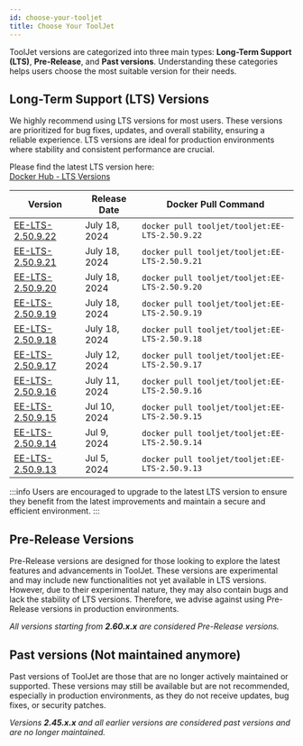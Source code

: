 ```yaml
---
id: choose-your-tooljet
title: Choose Your ToolJet
---
```


ToolJet versions are categorized into three main types: **Long-Term Support (LTS)**,  **Pre-Release**, and **Past versions**. Understanding these categories helps users choose the most suitable version for their needs.

## Long-Term Support (LTS) Versions

We highly recommend using LTS versions for most users. These versions are prioritized for bug fixes, updates, and overall stability, ensuring a reliable experience. LTS versions are ideal for production environments where stability and consistent performance are crucial.

Please find the latest LTS version here: <br/>
[Docker Hub - LTS Versions](https://hub.docker.com/layers/tooljet/tooljet/EE-LTS-latest/images/sha256-14b250f73fedd9b9b57064e718713bc74e5234d2446e0b3acf51b73ee0aff397?context=explore) 

| Version | Release Date | Docker Pull Command |
|---------|--------------|----------------------|
| [EE-LTS-2.50.9.22](https://hub.docker.com/layers/tooljet/tooljet/EE-LTS-2.50.9.22/images/sha256-8df4b8279a02f55f9eff7f26b744cf73d1fb8c9d4bf2f3d3b16243849ac2f9c4?context=explore) | July 18, 2024 | `docker pull tooljet/tooljet:EE-LTS-2.50.9.22` |
| [EE-LTS-2.50.9.21](https://hub.docker.com/layers/tooljet/tooljet/EE-LTS-2.50.9.21/images/sha256-1625a300d530076e9ba832bbb5c45bdbdd2e43dd4461bdf9ba659b59e77cb4af?context=explore) | July 18, 2024 | `docker pull tooljet/tooljet:EE-LTS-2.50.9.21` |
| [EE-LTS-2.50.9.20](https://hub.docker.com/layers/tooljet/tooljet/EE-LTS-2.50.9.20/images/sha256-b4d89bb5c663daccd13d845a7ea31afdb41d364ae33101db3319ed7bc6ecdb85?context=explore) | July 18, 2024 | `docker pull tooljet/tooljet:EE-LTS-2.50.9.20` |
| [EE-LTS-2.50.9.19](https://hub.docker.com/layers/tooljet/tooljet/EE-LTS-2.50.9.19/images/sha256-b62cb8d48bbab7a0b2bc92e251de6aba1f5b13a5ddd8e11e4b09f10d0eaf974f?context=explore) | July 18, 2024 | `docker pull tooljet/tooljet:EE-LTS-2.50.9.19` |
| [EE-LTS-2.50.9.18](https://hub.docker.com/layers/tooljet/tooljet/EE-LTS-2.50.9.18/images/sha256-f95c0d05a2d8b8bd3ab515e223fb04ca74a0d9a71e500cddc480e6513ac7aaf2?context=explore) | July 18, 2024 | `docker pull tooljet/tooljet:EE-LTS-2.50.9.18` |
| [EE-LTS-2.50.9.17](https://hub.docker.com/layers/tooljet/tooljet/EE-LTS-2.50.9.17/images/sha256-bf55f47ec955dcb62e93645582dadd60f7b20bec7e435a0921a9b47e03a0530b?context=explore) | July 12, 2024 | `docker pull tooljet/tooljet:EE-LTS-2.50.9.17` |
| [EE-LTS-2.50.9.16](https://hub.docker.com/layers/tooljet/tooljet/EE-LTS-2.50.9.16/images/sha256-89d86e778458f5dfc2c43f5221a584fd9b48d8dc590f2bded2f287ba9c0addd1?context=explore) | July 11, 2024 | `docker pull tooljet/tooljet:EE-LTS-2.50.9.16` |
| [EE-LTS-2.50.9.15](https://hub.docker.com/layers/tooljet/tooljet/EE-LTS-2.50.9.15/images/sha256-a3b12a843a2e06485816d4d3c6595638c01084e03bee24367345e80a048ea90b?context=explore) | Jul 10, 2024 | `docker pull tooljet/tooljet:EE-LTS-2.50.9.15` |
| [EE-LTS-2.50.9.14](https://hub.docker.com/layers/tooljet/tooljet/EE-LTS-2.50.9.14/images/sha256-9615be8e9e827883d0ca49be4e705fe87ade54e274069626745566b4ead959b4?context=explore) | Jul 9, 2024 | `docker pull tooljet/tooljet:EE-LTS-2.50.9.14` |
| [EE-LTS-2.50.9.13](https://hub.docker.com/layers/tooljet/tooljet/EE-LTS-2.50.9.13/images/sha256-f3d21f51a389c5f2e907e95c59cb12e1129a6fc6b5f1c11ec1e6e27ec21dad90?context=explore) | Jul 5, 2024 | `docker pull tooljet/tooljet:EE-LTS-2.50.9.13` |

:::info
Users are encouraged to upgrade to the latest LTS version to ensure they benefit from the latest improvements and maintain a secure and efficient environment. 
:::

## Pre-Release Versions

Pre-Release versions are designed for those looking to explore the latest features and advancements in ToolJet. These versions are experimental and may include new functionalities not yet available in LTS versions. However, due to their experimental nature, they may also contain bugs and lack the stability of LTS versions. Therefore, we advise against using Pre-Release versions in production environments.

*All versions starting from **2.60.x.x** are considered Pre-Release versions.*

## Past versions (Not maintained anymore)

Past versions of ToolJet are those that are no longer actively maintained or supported. These versions may still be available but are not recommended, especially in production environments, as they do not receive updates, bug fixes, or security patches. 

*Versions **2.45.x.x** and all earlier versions are considered past versions and are no longer maintained.*